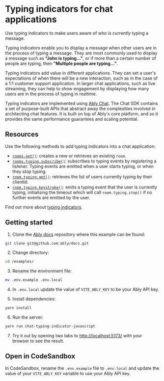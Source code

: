 # Typing indicators for chat applications

Use typing indicators to make users aware of who is currently typing a message.

Typing indicators enable you to display a message when other users are in the process of typing a message. They are most commonly used to display a message such as **"John is typing…"**, or if more than a certain number of people are typing, then **"Multiple people are typing…"**.

Typing indicators add value in different applications. They can set a user's expectations of when there will be a new interaction, such as in the case of a 1:1 customer support application. In larger chat applications, such as live streaming, they can help to show engagement by displaying how many users are in the process of typing in realtime.

Typing indicators are implemented using [Ably Chat](/docs/products/chat). The Chat SDK contains a set of purpose-built APIs that abstract away the complexities involved in architecting chat features. It is built on top of Ably's core platform, and so it provides the same performance guarantees and scaling potential.

## Resources

Use the following methods to add typing indicators into a chat application:

- [`rooms.get()`](/docs/chat/rooms?lang=javascript#create): creates a new or retrieves an existing `room`.
- [`rooms.typing.subscribe()`](/docs/chat/rooms/typing#subscribe): subscribes to typing events by registering a listener. Typing events are emitted when a user starts typing, or when they stop typing.
- [`room.typing.get()`](/docs/chat/rooms/typing?lang=javascript#get): retrieves the list of users currently typing by their clientId.
- [`room.typing.keystroke()`](/docs/chat/rooms/typing?lang=javascript#keystroke): emits a typing event that the user is currently typing, initialising the timeout which will call `room.typing.stop()` if no further events are emitted by the user.

Find out more about [typing indicators](/docs/chat/rooms/typing).

## Getting started

1. Clone the [Ably docs](https://github.com/ably/docs) repository where this example can be found:

  ```sh
  git clone git@github.com:ably/docs.git
  ```

2. Change directory:

  ```sh
  cd /examples/
  ```

3. Rename the environment file:

  ```sh
  mv .env.example .env.local
  ```

4. In `.env.local` update the value of `VITE_ABLY_KEY` to be your Ably API key.

5. Install dependencies:

  ```sh
  yarn install
  ```

6. Run the server:

  ```sh
  yarn run chat-typing-indicator-javascript
  ```

7. Try it out by opening two tabs to [http://localhost:5173/](http://localhost:5173/) with your browser to see the result.

## Open in CodeSandbox

In CodeSandbox, rename the `.env.example` file to `.env.local` and update the value of your `VITE_ABLY_KEY` variable to use your Ably API key.
